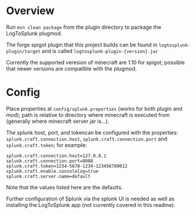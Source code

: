 # Overview

Run `mvn clean package` from the plugin directory to package the LogToSplunk plugmod.

The forge spigot plugin that this project builds can be found in `logtosplunk-plugin/target` and is called `logtosplunk-plugin-{version}.jar`

Currently the supported veresion of minecraft are 1.10 for spigot; possible that newer versions are compatible with the plugmod.

# Config

Place properties at `config/splunk.properties` (works for both plugin and mod); path is relative to directory where minecraft is executed from (generally where minecraft server jar is...).

The splunk host, port, and tokencan be configured with the properties: `splunk.craft.connection.host`, `splunk.craft.connection.port` and `splunk.craft.token`; for example:

```
splunk.craft.connection.host=127.0.0.1
splunk.craft.connection.port=8088
splunk.craft.token=1234-5678-1234-123456789012
splunk.craft.enable.consolelog=true
splunk.craft.server.name=default
```

Note that the values listed here are the defaults.

Further configuration of Splunk via the splunk UI is needed as well as installing the LogToSplunk app (not currently covered in this readme).
